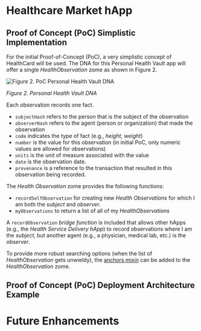 # Healthcare Market hApp

## Proof of Concept (PoC) Simplistic Implementation 
For the initial Proof-of-Concept (PoC), a very simplistic concept of HealthCard will be used. The DNA for this Personal Health Vault app will offer a single _HealthObservation_ zome as shown in Figure 2.

![Figure 2. PoC Personal Health Vault DNA](https://github.com/evomimic/holo-health/blob/master/images/phv-dna.png)

_Figure 2. Personal Health Vault DNA_

Each observation records one fact. 
* `subjectHash` refers to the person that is the subject of the observation
* `observerHash` refers to the agent (person or organization) that made the observation
* `code` indicates the type of fact (e.g., _height_, _weight_)
* `number` is the value for this observation (in initial PoC, only numeric values are allowed for observations)
* `units` is the unit of measure associated with the value
* `date` is the observation date.
* `provenance` is a reference to the transaction that resulted in this observation being recorded. 

The _Health Observation_ zome provides the following functions:
* `recordSelfObservation` for creating new _Health Observations_ for which I am both the _subject_ and _observer_.
* `myObservations` to return a list of all of my _HealthObservations_

A `recordObservation` _bridge function_ is included that allows other hApps (e.g., the _Health Service Delivery hApp_) to record observations where I am the _subject_, but another agent (e.g., a physician, medical lab, etc.) is the _observer_.

To provide more robust searching options (when the list of _HealthObservation_ gets unwieldy), the [anchors mixin](https://github.com/holochain/mixins/tree/master/anchors) can be added to the _HealthObservation_ zome.

## Proof of Concept (PoC) Deployment Architecture Example

# Future Enhancements
